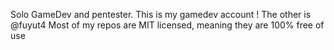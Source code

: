Solo GameDev and pentester. This is my gamedev account ! The other is @fuyut4
Most of my repos are MIT licensed, meaning they are 100% free of use
